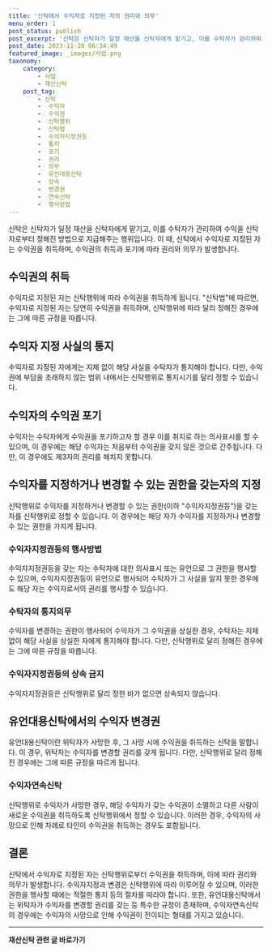 ```yaml
---
title: '신탁에서 수익자로 지정된 자의 권리와 의무'
menu_order: 1
post_status: publish
post_excerpt: '신탁은 신탁자가 일정 재산을 신탁자에게 맡기고, 이를 수탁자가 관리하여 수익을 신탁자로부터 정해진 방법으로 지급해주는 행위입니다. 이 때, 신탁에서 수익자로 지정된 자는 수익권을 취득하며, 수익권의 취득과 포기에 따라 권리와 의무가 발생합니다.'
post_date: 2023-11-20 06:34:49
featured_image: _images/사업.png
taxonomy:
    category:
        - 사업
        - 재산신탁
    post_tag:
        - 신탁
        -  수익자
        -  수익권
        -  신탁행위
        -  신탁법
        -  수익자지정권등
        -  통지
        -  포기
        -  권리
        -  의무
        -  유언대용신탁
        -  상속
        -  변경권
        -  연속신탁
        -  행사방법
---
```



신탁은 신탁자가 일정 재산을 신탁자에게 맡기고, 이를 수탁자가 관리하여 수익을 신탁자로부터 정해진 방법으로 지급해주는 행위입니다. 이 때, 신탁에서 수익자로 지정된 자는 수익권을 취득하며, 수익권의 취득과 포기에 따라 권리와 의무가 발생합니다.

## 수익권의 취득

수익자로 지정된 자는 신탁행위에 따라 수익권을 취득하게 됩니다. "신탁법"에 따르면, 수익자로 지정된 자는 당연히 수익권을 취득하며, 신탁행위에 따라 달리 정해진 경우에는 그에 따른 규정을 따릅니다.

## 수익자 지정 사실의 통지

수익자로 지정된 자에게는 지체 없이 해당 사실을 수탁자가 통지해야 합니다. 다만, 수익권에 부담을 초래하지 않는 범위 내에서는 신탁행위로 통지시기를 달리 정할 수 있습니다.

## 수익자의 수익권 포기

수익자는 수탁자에게 수익권을 포기하고자 할 경우 이를 취지로 하는 의사표시를 할 수 있으며, 이 경우에는 해당 수익자는 처음부터 수익권을 갖지 않은 것으로 간주됩니다. 다만, 이 경우에도 제3자의 권리를 해치지 못합니다.

## 수익자를 지정하거나 변경할 수 있는 권한을 갖는자의 지정

신탁행위로 수익자를 지정하거나 변경할 수 있는 권한(이하 "수익자지정권등")을 갖는 자를 신탁행위로 정할 수 있습니다. 이 경우에는 해당 자가 수익자를 지정하거나 변경할 수 있는 권한을 가지게 됩니다.

### 수익자지정권등의 행사방법

수익자지정권등을 갖는 자는 수탁자에 대한 의사표시 또는 유언으로 그 권한을 행사할 수 있으며, 수익자지정권등이 유언으로 행사되어 수탁자가 그 사실을 알지 못한 경우에도 해당 자는 수익자로서의 권리를 행사할 수 있습니다.

### 수탁자의 통지의무

수익자를 변경하는 권한이 행사되어 수익자가 그 수익권을 상실한 경우, 수탁자는 지체 없이 해당 사실을 상실한 자에게 통지해야 합니다. 다만, 신탁행위로 달리 정해진 경우에는 그에 따른 규정을 따릅니다.

### 수익자지정권등의 상속 금지

수익자지정권등은 신탁행위로 달리 정한 바가 없으면 상속되지 않습니다.

## 유언대용신탁에서의 수익자 변경권

유언대용신탁이란 위탁자가 사망한 후, 그 사망 시에 수익권을 취득하는 신탁을 말합니다. 이 경우, 위탁자는 수익자를 변경할 권리를 갖게 됩니다. 다만, 신탁행위로 달리 정해진 경우에는 그에 따른 규정을 따르게 됩니다.

### 수익자연속신탁

신탁행위로 수익자가 사망한 경우, 해당 수익자가 갖는 수익권이 소멸하고 다른 사람이 새로운 수익권을 취득하도록 신탁행위에서 정할 수 있습니다. 이러한 경우, 수익자의 사망으로 인해 차례로 타인이 수익권을 취득하는 경우도 포함됩니다.

## 결론

신탁에서 수익자로 지정된 자는 신탁행위로부터 수익권을 취득하며, 이에 따라 권리와 의무가 발생합니다. 수익자지정과 변경은 신탁행위에 따라 이루어질 수 있으며, 이러한 권한을 행사할 때에는 적절한 통지 등의 절차를 따라야 합니다. 또한, 유언대용신탁에서는 위탁자가 수익자를 변경할 권리를 갖는 등 특수한 규정이 존재하며, 수익자연속신탁의 경우에는 수익자의 사망으로 인해 수익권이 전이되는 형태를 가지고 있습니다.
<!-- wp:separator -->
<hr class="wp-block-separator has-alpha-channel-opacity"/>
<!-- /wp:separator -->

<!-- wp:group {"backgroundColor":"base","layout":{"type":"constrained"}} -->
<div class="wp-block-group has-base-background-color has-background"><!-- wp:paragraph {"align":"center","fontSize":"medium"} -->
<p class="has-text-align-center has-large-font-size"><strong>재산신탁 관련 글 바로가기</strong></p>
<!-- /wp:paragraph -->


<!-- wp:latest-posts
{"categories":[{"id":28227,"count":19,"description":"","link":"https://uknowlaw.com/category/%ec%9e%ac%ec%82%b0%ec%8b%a0%ed%83%81/","name":"재산신탁","slug":"재산신탁","taxonomy":"category","parent":0,"meta":[],"_links":{"self":[{"href":"https://uknowlaw.com/wp-json/wp/v2/categories/28227"}],"collection":[{"href":"https://uknowlaw.com/wp-json/wp/v2/categories"}],"about":[{"href":"https://uknowlaw.com/wp-json/wp/v2/taxonomies/category"}],"wp:post_type":[{"href":"https://uknowlaw.com/wp-json/wp/v2/posts?categories=28227"}],"curies":[{"name":"wp","href":"https://api.w.org/{rel}","templated":true}]}}],"postsToShow":100,"excerptLength":28,"postLayout":"grid","columns":2,"featuredImageAlign":"left","featuredImageSizeSlug":"large","fontSize":"small"} /--></div>
<!-- /wp:group -->